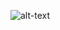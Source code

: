 ![alt-text](https://github.com/macrdel/Big_DS_rep/blob/main/%D0%9E%D0%BF%D1%82%D0%B8%D0%BC%D0%B8%D0%B7%D0%B0%D1%86%D0%B8%D1%8F/2%20Particle%20Swarm/PS.gif)

